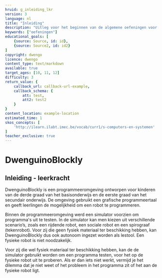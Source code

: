 ```yaml
---
hruid: g_inleiding_lkr
version: 3
language: nl
title: "Inleiding"
description: "Uitleg voor het beginnen van de algemene oefeningen voor de dwenguinoblockly simulator"
keywords: ["oefeningen"]
educational_goals: [
    {source: Source, id: id}, 
    {source: Source2, id: id2}
]
copyright: dwengo
licence: dwengo
content_type: text/markdown
available: true
target_ages: [10, 11, 12]
difficulty: 3
return_value: {
    callback_url: callback-url-example,
    callback_schema: {
        att: test,
        att2: test2
    }
}
content_location: example-location
estimated_time: 1
skos_concepts: [
    'http://ilearn.ilabt.imec.be/vocab/curr1/s-computers-en-systemen'
]
teacher_exclusive: true
---
```

# DwenguinoBlockly
## Inleiding - leerkracht

DwenguinoBlockly is een programmeeromgeving ontworpen voor kinderen van de derde graad van het basisonderwijs en de eerste graad van het secundair onderwijs. De omgeving gebruikt een grafische programmeertaal en geeft leerlingen de mogelijkheid om een robot te programmeren. 

Binnen de programmeeromgeving werd een simulator voorzien om programma's uit te testen. In de simulator kan men kiezen uit verschillende scenario’s, zoals een rijdende robot, een sociale robot en een spirograaf (tekenrobot). 
Voor zij die geen fysiek materiaal ter beschikking hebben, kan DwenguinoBlockly dus ook autonoom ingezet worden als lestool. Een fysieke robot is niet noodzakelijk.

Voor zij die wel fysiek materiaal ter beschikking hebben, kan de de simulator gebruikt worden om een programma testen, voor het op de fysieke robot uit te proberen. Als er dan iets niet werkt, vermijd je het dilemma dat je niet weet of het probleem in het programma zit of het aan de fysieke robot ligt.